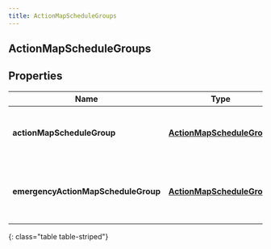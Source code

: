 ```yaml
---
title: ActionMapScheduleGroups
---
```

## ActionMapScheduleGroups


## Properties

| Name | Type | Description | Notes |
| ------------ | ------------- | ------------- | ------------- |
| **actionMapScheduleGroup** | <!----><!---->[**ActionMapScheduleGroup**](ActionMapScheduleGroup.html)<!----> | The actions map&#39;s associated schedule group. |  |
| **emergencyActionMapScheduleGroup** | <!----><!---->[**ActionMapScheduleGroup**](ActionMapScheduleGroup.html)<!----> | The action map&#39;s associated emergency schedule group. |  [optional] |
{: class="table table-striped"}



